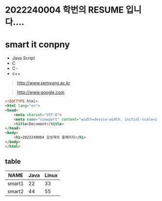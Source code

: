 # 2022240004 학번의 RESUME 입니다....

# smart it conpny
- Java Script
- C
- C-
- c++

> http://www.semyung.ac.kr

> http://www.google.com

```html
<!DOCTYPE html>
<html lang="en">
<head>
    <meta charset="UTF-8">
    <meta name="viewport" content="width=device-width, initial-scale=1.0">
    <title>Document</title>
</head>
<body>
    <h1>2022240004 김성재의 홈페이지</h1>
</body>
</html>
```

## table
| NAME   | Java | Linux |
|--------|------|-------|
| smart1 | 22   | 33    |
| smart2 | 44   | 55    |

